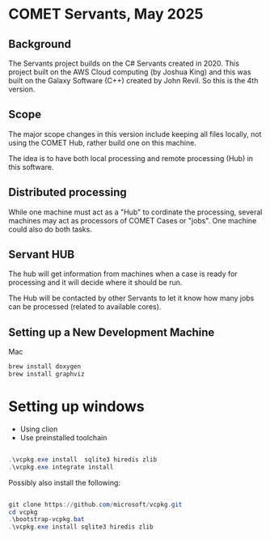 # COMET Servants, May 2025

## Background
The Servants project builds on the C# Servants created in 2020.  This project built on the AWS Cloud computing (by Joshua King) and this was built on the Galaxy Software (C++) created by John Revil.  So this is the 4th version.

## Scope

The major scope changes in this version include keeping all files locally, not using the COMET Hub, rather build one on this machine.

The idea is to have both local processing and remote processing (Hub) in this software.

## Distributed processing

While one machine must act as a "Hub" to cordinate the processing, several machines may act as processors of COMET Cases or "jobs".  One machine could also do both tasks.

## Servant HUB

The hub will get information from machines when a case is ready for processing and it will decide where it should be run.

The Hub will be contacted by other Servants to let it know how many jobs can be processed (related to available cores).


## Setting up a New Development  Machine
Mac
```bash
brew install doxygen
brew install graphviz
```


# Setting up windows
- Using clion
- Use preinstalled toolchain

```powershell

.\vcpkg.exe install  sqlite3 hiredis zlib
.\vcpkg.exe integrate install
```

Possibly also install the following:
```powershell

git clone https://github.com/microsoft/vcpkg.git
cd vcpkg
.\bootstrap-vcpkg.bat
.\vcpkg.exe install sqlite3 hiredis zlib
````

